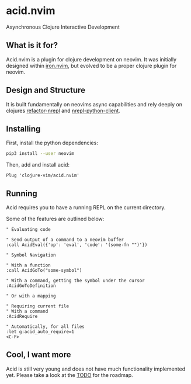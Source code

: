 # acid.nvim

Asynchronous Clojure Interactive Development

## What is it for?

Acid.nvim is a plugin for clojure development on neovim.
It was initially designed within [iron.nvim](http://github.com/clojure-vim/iron.nvim), but evolved to be a proper clojure plugin for neovim.

## Design and Structure

It is built fundamentally on neovims async capabilities and rely deeply on clojures
[refactor-nrepl](https://github.com/clojure-emacs/refactor-nrepl) and
[nrepl-python-client](https://github.com/cemerick/nrepl-python-client).

## Installing

First, install the python dependencies:

```bash
pip3 install --user neovim
```

Then, add and install acid:

```vim
Plug 'clojure-vim/acid.nvim'
```

## Running

Acid requires you to have a running REPL on the current directory.

Some of the features are outlined below:

```vim
" Evaluating code

" Send output of a command to a neovim buffer
:call AcidEval({'op': 'eval', 'code': '(some-fn "")'})

" Symbol Navigation

" With a function
:call AcidGoTo("some-symbol")

" With a command, getting the symbol under the cursor
:AcidGoToDefinition

" Or with a mapping

" Requiring current file
" With a command
:AcidRequire

" Automatically, for all files
:let g:acid_auto_require=1
<C-F>
```

## Cool, I want more

Acid is still very young and does not have much functionality implemented yet. Please take a look at the [TODO](https://github.com/clojure-vim/acid.nvim/blob/master/TODO.md) for the roadmap.
